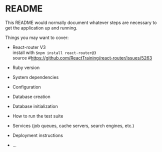 # README

This README would normally document whatever steps are necessary to get the
application up and running.

Things you may want to cover:

* React-router V3 <br/>
  install with `$npm install react-router@3`<br/>
  source #https://github.com/ReactTraining/react-router/issues/5263
* Ruby version

* System dependencies

* Configuration

* Database creation

* Database initialization

* How to run the test suite

* Services (job queues, cache servers, search engines, etc.)

* Deployment instructions

* ...
